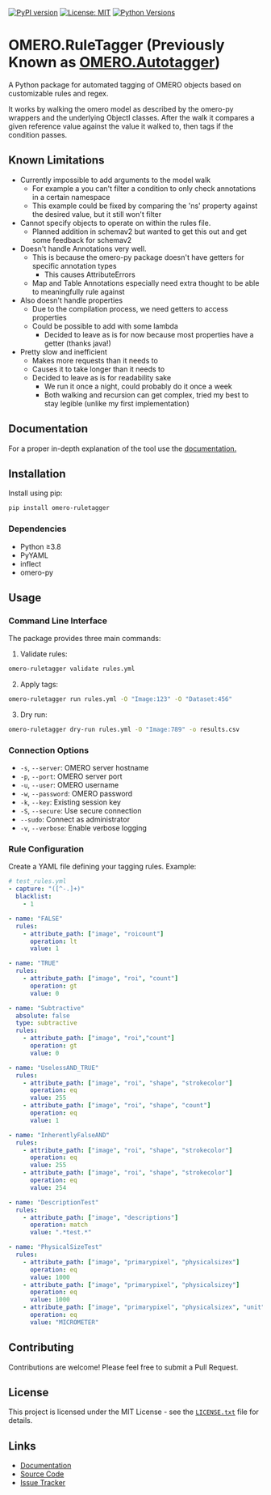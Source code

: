 [![PyPI version](https://badge.fury.io/py/omero-ruletagger.svg)](https://badge.fury.io/py/omero-ruletagger)  [![License: MIT](https://img.shields.io/badge/License-MIT-yellow.svg)](https://opensource.org/licenses/MIT)  [![Python Versions](https://img.shields.io/pypi/pyversions/omero-ruletagger.svg)](https://pypi.org/project/omero-ruletagger/)
# OMERO.RuleTagger (Previously Known as [OMERO.Autotagger](https://github.com/LavLabInfrastructure/omero-autotagger))

A Python package for automated tagging of OMERO objects based on customizable rules and regex.

It works by walking the omero model as described by the omero-py wrappers and the underlying ObjectI classes. After the walk it compares a given reference value against the value it walked to, then tags if the condition passes.

## Known Limitations
* Currently impossible to add arguments to the model walk
  * For example a you can't filter a condition to only check annotations in a certain namespace
  * This example could be fixed by comparing the 'ns' property against the desired value, but it still won't filter 
* Cannot specify objects to operate on within the rules file.
  * Planned addition in schemav2 but wanted to get this out and get some feedback for schemav2
* Doesn't handle Annotations very well.
  * This is because the omero-py package doesn't have getters for specific annotation types
    * This causes AttributeErrors
  * Map and Table Annotations especially need extra thought to be able to meaningfully rule against
* Also doesn't handle properties
  * Due to the compilation process, we need getters to access properties
  * Could be possible to add with some lambda
    * Decided to leave as is for now because most properties have a getter (thanks java!)
* Pretty slow and inefficient
  * Makes more requests than it needs to
  * Causes it to take longer than it needs to
  * Decided to leave as is for readability sake
    * We run it once a night, could probably do it once a week
    * Both walking and recursion can get complex, tried my best to stay legible (unlike my first implementation)
    
## Documentation
For a proper in-depth explanation of the tool use the [documentation.](https://omero-ruletagger.readthedocs.io/en/stable)

## Installation

Install using pip:

```bash
pip install omero-ruletagger
```

### Dependencies

- Python ≥3.8  
- PyYAML  
- inflect  
- omero-py  

## Usage

### Command Line Interface

The package provides three main commands:

1. Validate rules:

```bash
omero-ruletagger validate rules.yml
```

2. Apply tags:

```bash
omero-ruletagger run rules.yml -O "Image:123" -O "Dataset:456"
```

3. Dry run:

```bash
omero-ruletagger dry-run rules.yml -O "Image:789" -o results.csv
```

### Connection Options

- `-s`, `--server`: OMERO server hostname  
- `-p`, `--port`: OMERO server port  
- `-u`, `--user`: OMERO username  
- `-w`, `--password`: OMERO password  
- `-k`, `--key`: Existing session key  
- `-S`, `--secure`: Use secure connection  
- `--sudo`: Connect as administrator  
- `-v`, `--verbose`: Enable verbose logging  

### Rule Configuration

Create a YAML file defining your tagging rules. Example:

```yaml
# test_rules.yml
- capture: "([^-.]+)"
  blacklist:
    - 1

- name: "FALSE"
  rules:
    - attribute_path: ["image", "roicount"]
      operation: lt
      value: 1

- name: "TRUE"
  rules:
    - attribute_path: ["image", "roi", "count"]
      operation: gt
      value: 0

- name: "Subtractive"
  absolute: false
  type: subtractive
  rules:
    - attribute_path: ["image", "roi","count"]
      operation: gt
      value: 0

- name: "UselessAND_TRUE"
  rules:
    - attribute_path: ["image", "roi", "shape", "strokecolor"]
      operation: eq
      value: 255
    - attribute_path: ["image", "roi", "shape", "count"]
      operation: eq
      value: 1

- name: "InherentlyFalseAND"
  rules:
    - attribute_path: ["image", "roi", "shape", "strokecolor"]
      operation: eq
      value: 255
    - attribute_path: ["image", "roi", "shape", "strokecolor"]
      operation: eq
      value: 254

- name: "DescriptionTest"
  rules:
    - attribute_path: ["image", "descriptions"]
      operation: match
      value: ".*test.*"

- name: "PhysicalSizeTest"
  rules:
    - attribute_path: ["image", "primarypixel", "physicalsizex"]
      operation: eq
      value: 1000
    - attribute_path: ["image", "primarypixel", "physicalsizey"]
      operation: eq
      value: 1000
    - attribute_path: ["image", "primarypixel", "physicalsizex", "unit", "name"]
      operation: eq
      value: "MICROMETER"
```


## Contributing

Contributions are welcome! Please feel free to submit a Pull Request.

## License

This project is licensed under the MIT License - see the [`LICENSE.txt`](LICENSE.txt) file for details.

## Links

- [Documentation](https://github.com/laviolette-lab/omero-ruletagger#readme)  
- [Source Code](https://github.com/laviolette-lab/omero-ruletagger)  
- [Issue Tracker](https://github.com/laviolette-lab/omero-ruletagger/issues)